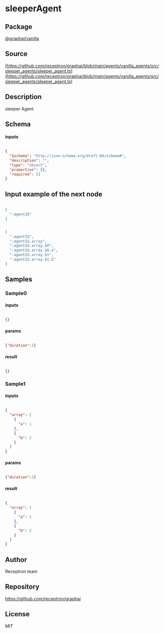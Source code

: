 # sleeperAgent

## Package
[@graphai/vanilla](https://www.npmjs.com/package/@graphai/vanilla)
## Source
[https://github.com/receptron/graphai/blob/main/agents/vanilla_agents/src/sleeper_agents/sleeper_agent.ts](https://github.com/receptron/graphai/blob/main/agents/vanilla_agents/src/sleeper_agents/sleeper_agent.ts)

## Description

sleeper Agent

## Schema

#### inputs

```json

{
  "$schema": "http://json-schema.org/draft-04/schema#",
  "description": "",
  "type": "object",
  "properties": {},
  "required": []
}

````

## Input example of the next node

```json

[
  ":agentId"
]

````
```json

[
  ":agentId",
  ":agentId.array",
  ":agentId.array.$0",
  ":agentId.array.$0.a",
  ":agentId.array.$1",
  ":agentId.array.$1.b"
]

````

## Samples

### Sample0

#### inputs

```json

{}

````

#### params

```json

{"duration":1}

````

#### result

```json

{}

````
### Sample1

#### inputs

```json

{
  "array": [
    {
      "a": 1
    },
    {
      "b": 2
    }
  ]
}

````

#### params

```json

{"duration":1}

````

#### result

```json

{
  "array": [
    {
      "a": 1
    },
    {
      "b": 2
    }
  ]
}

````

## Author

Receptron team

## Repository

https://github.com/receptron/graphai

## License

MIT

